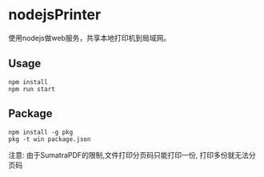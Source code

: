 # nodejsPrinter
使用nodejs做web服务，共享本地打印机到局域网。

## Usage
```
npm install
npm run start
```
## Package
```
npm install -g pkg
pkg -t win package.json
```

注意: 由于SumatraPDF的限制,文件打印分页码只能打印一份, 打印多份就无法分页码